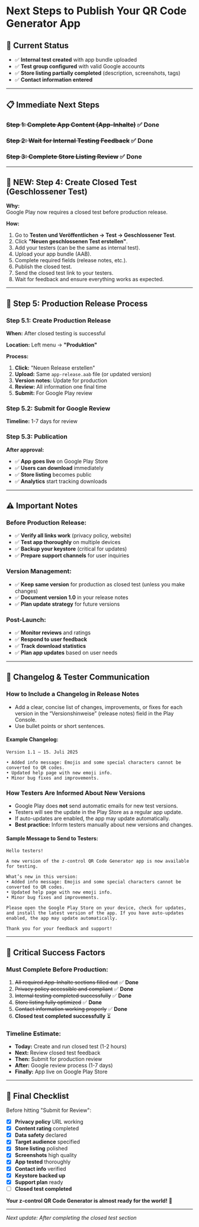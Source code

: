 # Next Steps to Publish Your QR Code Generator App

## 🎯 Current Status
- ✅ **Internal test created** with app bundle uploaded
- ✅ **Test group configured** with valid Google accounts
- ✅ **Store listing partially completed** (description, screenshots, tags)
- ✅ **Contact information entered**

---

## 📋 Immediate Next Steps

### ~~Step 1: Complete App Content (App-Inhalte)~~ ✅ **Done**
### ~~Step 2: Wait for Internal Testing Feedback~~ ✅ **Done**
### ~~Step 3: Complete Store Listing Review~~ ✅ **Done**

---

## 🚦 **NEW: Step 4: Create Closed Test (Geschlossener Test)**
**Why:**  
Google Play now requires a closed test before production release.

**How:**
1. Go to **Testen und Veröffentlichen → Test → Geschlossener Test**.
2. Click **"Neuen geschlossenen Test erstellen"**.
3. Add your testers (can be the same as internal test).
4. Upload your app bundle (AAB).
5. Complete required fields (release notes, etc.).
6. Publish the closed test.
7. Send the closed test link to your testers.
8. Wait for feedback and ensure everything works as expected.

---

## 🚀 Step 5: Production Release Process

### **Step 5.1: Create Production Release**
**When:** After closed testing is successful

**Location:** Left menu → **"Produktion"**

**Process:**
1. **Click:** "Neuen Release erstellen"
2. **Upload:** Same `app-release.aab` file (or updated version)
3. **Version notes:** Update for production
4. **Review:** All information one final time
5. **Submit:** For Google Play review

### **Step 5.2: Submit for Google Review**
**Timeline:** 1-7 days for review

### **Step 5.3: Publication**
**After approval:**
- ✅ **App goes live** on Google Play Store
- ✅ **Users can download** immediately
- ✅ **Store listing** becomes public
- ✅ **Analytics** start tracking downloads

---

## ⚠️ Important Notes

### **Before Production Release:**
- ✅ **Verify all links work** (privacy policy, website)
- ✅ **Test app thoroughly** on multiple devices
- ✅ **Backup your keystore** (critical for updates)
- ✅ **Prepare support channels** for user inquiries

### **Version Management:**
- ✅ **Keep same version** for production as closed test (unless you make changes)
- ✅ **Document version 1.0** in your release notes
- ✅ **Plan update strategy** for future versions

### **Post-Launch:**
- ✅ **Monitor reviews** and ratings
- ✅ **Respond to user feedback**
- ✅ **Track download statistics**
- ✅ **Plan app updates** based on user needs

---

## 📝 Changelog & Tester Communication

### **How to Include a Changelog in Release Notes**
- Add a clear, concise list of changes, improvements, or fixes for each version in the “Versionshinweise” (release notes) field in the Play Console.
- Use bullet points or short sentences.

#### **Example Changelog:**
```
Version 1.1 – 15. Juli 2025

• Added info message: Emojis and some special characters cannot be converted to QR codes.
• Updated help page with new emoji info.
• Minor bug fixes and improvements.
```

### **How Testers Are Informed About New Versions**
- Google Play does **not** send automatic emails for new test versions.
- Testers will see the update in the Play Store as a regular app update.
- If auto-updates are enabled, the app may update automatically.
- **Best practice:** Inform testers manually about new versions and changes.

#### **Sample Message to Send to Testers:**
```
Hello testers!

A new version of the z-control QR Code Generator app is now available for testing.

What’s new in this version:
• Added info message: Emojis and some special characters cannot be converted to QR codes.
• Updated help page with new emoji info.
• Minor bug fixes and improvements.

Please open the Google Play Store on your device, check for updates, and install the latest version of the app. If you have auto-updates enabled, the app may update automatically.

Thank you for your feedback and support!
```

---

## 🎯 Critical Success Factors

### **Must Complete Before Production:**
1. ~~All required App-Inhalte sections filled out~~ ✅ **Done**
2. ~~Privacy policy accessible and compliant~~ ✅ **Done**
3. ~~Internal testing completed successfully~~ ✅ **Done**
4. ~~Store listing fully optimized~~ ✅ **Done**
5. ~~Contact information working properly~~ ✅ **Done**
6. **Closed test completed successfully** ⏳

### **Timeline Estimate:**
- **Today:** Create and run closed test (1-2 hours)
- **Next:** Review closed test feedback
- **Then:** Submit for production review
- **After:** Google review process (1-7 days)
- **Finally:** App live on Google Play Store

---

## 🎉 Final Checklist

Before hitting "Submit for Review":

- [x] **Privacy policy** URL working
- [x] **Content rating** completed
- [x] **Data safety** declared
- [x] **Target audience** specified
- [x] **Store listing** polished
- [x] **Screenshots** high quality
- [x] **App tested** thoroughly
- [x] **Contact info** verified
- [x] **Keystore backed up**
- [x] **Support plan** ready
- [ ] **Closed test completed**

**Your z-control QR Code Generator is almost ready for the world!** 🚀

---

*Next update: After completing the closed test section*